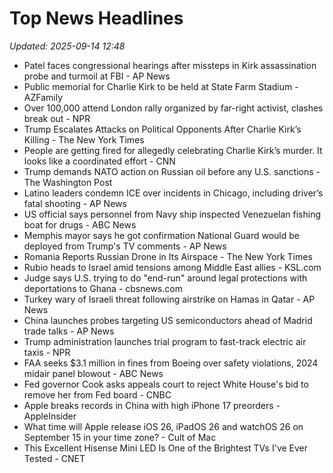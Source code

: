 # Top News Headlines

_Updated: 2025-09-14 12:48_

- Patel faces congressional hearings after missteps in Kirk assassination probe and turmoil at FBI - AP News
- Public memorial for Charlie Kirk to be held at State Farm Stadium - AZFamily
- Over 100,000 attend London rally organized by far-right activist, clashes break out - NPR
- Trump Escalates Attacks on Political Opponents After Charlie Kirk’s Killing - The New York Times
- People are getting fired for allegedly celebrating Charlie Kirk’s murder. It looks like a coordinated effort - CNN
- Trump demands NATO action on Russian oil before any U.S. sanctions - The Washington Post
- Latino leaders condemn ICE over incidents in Chicago, including driver’s fatal shooting - AP News
- US official says personnel from Navy ship inspected Venezuelan fishing boat for drugs - ABC News
- Memphis mayor says he got confirmation National Guard would be deployed from Trump's TV comments - AP News
- Romania Reports Russian Drone in Its Airspace - The New York Times
- Rubio heads to Israel amid tensions among Middle East allies - KSL.com
- Judge says U.S. trying to do "end-run" around legal protections with deportations to Ghana - cbsnews.com
- Turkey wary of Israeli threat following airstrike on Hamas in Qatar - AP News
- China launches probes targeting US semiconductors ahead of Madrid trade talks - AP News
- Trump administration launches trial program to fast-track electric air taxis - NPR
- FAA seeks $3.1 million in fines from Boeing over safety violations, 2024 midair panel blowout - ABC News
- Fed governor Cook asks appeals court to reject White House's bid to remove her from Fed board - CNBC
- Apple breaks records in China with high iPhone 17 preorders - AppleInsider
- What time will Apple release iOS 26, iPadOS 26 and watchOS 26 on September 15 in your time zone? - Cult of Mac
- This Excellent Hisense Mini LED Is One of the Brightest TVs I've Ever Tested - CNET